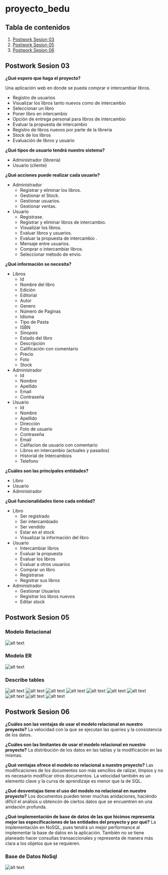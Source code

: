 # proyecto_bedu

## Tabla de contenidos
1. [Postwork Sesion 03](#postwork-3)
2. [Postwork Sesion 05](#postwork-5)
3. [Postwork Sesion 06](#postwork-6)

## Postwork Sesion 03 <a name="postwork-3"></a>

**¿Qué espero que haga el proyecto?**

Una aplicación web en donde se pueda comprar e intercambiar libros.  
- Registro de usuarios  
- Visualizar los libros tanto nuevos como de intercambio  
- Seleccionar un libro  
- Poner libro en intercambio  
- Opción de entrega personal para libros de intercambio  
- Evaluar la propuesta de intercambio  
- Registro de libros nuevos por parte de la librería  
- Stock de los libros  
- Evaluación de libros y usuario  

**¿Qué tipos de usuario tendrá nuestro sistema?**
- Administrador (librería)  
- Usuario (cliente)  

**¿Qué acciones puede realizar cada usuario?**

- Administrador  
    - Registrar y eliminar los libros.  
    - Gestionar el Stock.  
    - Gestionar usuarios.  
    - Gestionar ventas.  
- Usuario
    - Registrase.  
    - Registrar y eliminar libros de intercambio.  
    - Visualizar los libros.  
    - Evaluar libros y usuarios.  
    - Evaluar la propuesta de intercambio . 
    - Mensaje entre usuarios.
    - Comprar o intercambiar libros.  
    - Seleccionar método de envio.  

**¿Qué información se necesita?**

- Libros  
    - Id 
    - Nombre del libro  
    - Edición  
    - Editorial  
    - Autor  
    - Genero  
    - Número de Paginas  
    - Idioma  
    - Tipo de Pasta  
    - ISBN  
    - Sinopsis  
    - Estado del libro  
    - Descripción  
    - Calificación con comentario  
    - Precio  
    - Foto  
    - Stock  
- Administrador  
    - Id  
    - Nombre 
    - Apellido 
    - Email  
    - Contraseña
- Usuario  
    - Id  
    - Nombre  
    - Apellido  
    - Dirección  
    - Foto de usuario  
    - Contraseña  
    - Email  
    - Califacion de usuario con comentario
    - Libros en intercambio (actuales y pasados)  
    - Historial de Intercambios  
    - Telefono  

**¿Cuáles son las principales entidades?** 
- Libro  
- Usuario  
- Administrador

**¿Qué funcionalidades tiene cada entidad?**
- Libro  
    - Ser registrado  
    - Ser intercambiado  
    - Ser vendido  
    - Estar en el stock  
    - Visualizar la información del libro  
- Usuario  
    - Intercambiar libros  
    - Evaluar la propuesta  
    - Evaluar los libros  
    - Evaluar a otros usuarios  
    - Comprar un libro  
    - Registrarse  
    - Registrar sus libros  
- Administrador  
    - Gestionar Usuarios
    - Registrar los libros nuevos
    - Editar stock

## Postwork Sesion 05 <a name="postwork-5"></a>

### Modelo Relacional
![alt text](https://github.com/HanniHans/proyecto_bedu/tree/OldFIles/database/modelo_relacional.png)

### Modelo ER
![alt text](https://github.com/HanniHans/proyecto_bedu/tree/OldFIles/database/modelo_ER.png)

### Describe tables

![alt text](https://github.com/HanniHans/proyecto_bedu/tree/OldFIles/database/describe_tables/administradores.png)
![alt text](https://github.com/HanniHans/proyecto_bedu/tree/OldFIles/database/describe_tables/articulos_compra.png)
![alt text](https://github.com/HanniHans/proyecto_bedu/tree/OldFIles/database/describe_tables/autores.png)
![alt text](https://github.com/HanniHans/proyecto_bedu/tree/OldFIles/database/describe_tables/compras.png)
![alt text](https://github.com/HanniHans/proyecto_bedu/tree/OldFIles/database/describe_tables/editoriales.png)
![alt text](https://github.com/HanniHans/proyecto_bedu/tree/OldFIles/database/describe_tables/generos.png)
![alt text](https://github.com/HanniHans/proyecto_bedu/tree/OldFIles/database/describe_tables/idiomas.png)
![alt text](https://github.com/HanniHans/proyecto_bedu/tree/OldFIles/database/describe_tables/intercambios.png)
![alt text](https://github.com/HanniHans/proyecto_bedu/tree/OldFIles/database/describe_tables/libros.png)
![alt text](https://github.com/HanniHans/proyecto_bedu/tree/OldFIles/database/describe_tables/usuarios.png)


## Postwork Sesion 06 <a name="postwork-6"></a>

**¿Cuáles son las ventajas de usar el modelo relacional en nuestro proyecto?**
    La velocidad con la que se ejecutan las queries y la consistencia de los datos.  

**¿Cuáles son las limitantes de usar el modelo relacional en nuestro proyecto?**
    La distribución de los datos en las tablas y la modificación en las mismas. 

**¿Qué ventajas ofrece el modelo no relacional a nuestro proyecto?**
    Las modificaciones de los documentos son más sencillos de ralizar, limpios y no es necesario modificar otros documentos. La velocidad también es un elemento clave y la curva de aprendizaje es menor que la de SQL. 

**¿Qué desventajas tiene el uso del modelo no relacional en nuestro proyecto?**
    Los documentos pueden tener muchas anidaciones, haciéndo difícil el análisis u obtencón de ciertos datos que se encuentren en una anidación profunda.

**¿Qué implementación de base de datos de las que hicimos representa mejor las especificaciones de las entidades del proyecto y por qué?**
    La implementación en NoSQL, pues tendrá un mejor performance al implementar la base de datos en la aplicación. También no se tiene planeado hacer consultas transaccionales y representa de manera más clara a los objetos que se requieren.


### Base de Datos NoSql
![alt text](https://github.com/HanniHans/proyecto_bedu/tree/OldFIles/database/NoSql.png)
